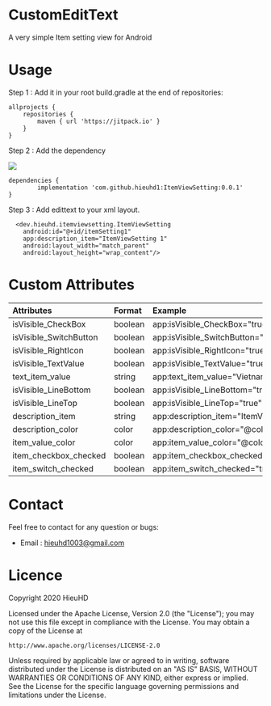 # CustomEditText

A very simple Item setting view for Android



# Usage

Step 1 : Add it in your root build.gradle at the end of repositories:

	allprojects {
		repositories {
			maven { url 'https://jitpack.io' }
		}
	}
	
Step 2 : Add the dependency

[![](https://jitpack.io/v/hieuhd1/ItemViewSetting.svg)](https://jitpack.io/#hieuhd1/ItemViewSetting/)

	dependencies {
	        implementation 'com.github.hieuhd1:ItemViewSetting:0.0.1'
	}


Step 3 : Add edittext to your xml layout.
      
      <dev.hieuhd.itemviewsetting.ItemViewSetting
        android:id="@+id/itemSetting1"
        app:description_item="ItemViewSetting 1"
        android:layout_width="match_parent"
        android:layout_height="wrap_content"/>

	
	
# Custom Attributes

    
| Attributes | Format | Example |
| :---         |     :---      |          :--- |
| isVisible_CheckBox   | boolean     |  app:isVisible_CheckBox="true"    |
| isVisible_SwitchButton   | boolean     | app:isVisible_SwitchButton="true"      |   
| isVisible_RightIcon   | boolean     | app:isVisible_RightIcon="true"      | 
| isVisible_TextValue   | boolean     | app:isVisible_TextValue="true"      | 
| text_item_value   | string | app:text_item_value="Vietnamese"      | 
| isVisible_LineBottom   | boolean   | app:isVisible_LineBottom="true"      | 
| isVisible_LineTop   | boolean     | app:isVisible_LineTop="true"     | 
| description_item  | string     |         app:description_item="ItemViewSetting 2"      | 
| description_color   | color     | app:description_color="@color/colorAccent"      | 
| item_value_color   | color     | app:item_value_color="@color/colorPrimary"      | 
| item_checkbox_checked   | boolean     | app:item_checkbox_checked="true"      | 
| item_switch_checked   | boolean    |  app:item_switch_checked="true"      | 

 # Contact
 
 Feel free to contact for any question or bugs:
 
 * Email : hieuhd1003@gmail.com
 
 
# Licence

Copyright 2020 HieuHD

Licensed under the Apache License, Version 2.0 (the "License");
you may not use this file except in compliance with the License.
You may obtain a copy of the License at

    http://www.apache.org/licenses/LICENSE-2.0

Unless required by applicable law or agreed to in writing, software
distributed under the License is distributed on an "AS IS" BASIS,
WITHOUT WARRANTIES OR CONDITIONS OF ANY KIND, either express or implied.
See the License for the specific language governing permissions and
limitations under the License.
